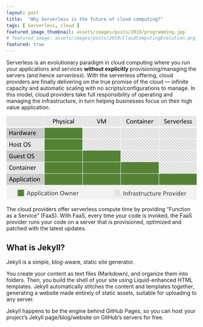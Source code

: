 ```yaml
---
layout: post
title:  "Why Serverless is the future of cloud computing?"
tags: [ Serverless, cloud ]
featured_image_thumbnail: assets/images/posts/2019/programming.jpg
# featured_image: assets/images/posts/2019/CloudComputingEvolution.png
featured: true
---
```


Serverless is an evolutionary paradigm in cloud computing where you run your applications and services **without explicitly** provisioning/managing the servers (and hence *serverless*). With the serverless offering, cloud providers are finally delivering on the true promise of the cloud — infinite capacity and automatic scaling with no scripts/configurations to manage. In this model, cloud providers take full responsibility of operating and managing the infrastructure, in turn helping businesses focus on their high value application.

<!--more-->

![Cloud Computing Evolution](assets/images/posts/2019/CloudComputingEvolution.png)

The cloud providers offer serverless compute time by providing “Function as a Service” (FaaS). With FaaS, every time your code is invoked, the FaaS provider runs your code on a server that is provisioned, optimized and patched with the latest updates.

## What is Jekyll?

Jekyll is a simple, blog-aware, static site generator.

You create your content as text files (Markdown), and organize them into folders. Then, you build the shell of your site using Liquid-enhanced HTML templates. Jekyll automatically stitches the content and templates together, generating a website made entirely of static assets, suitable for uploading to any server.

Jekyll happens to be the engine behind GitHub Pages, so you can host your project’s Jekyll page/blog/website on GitHub’s servers for free.